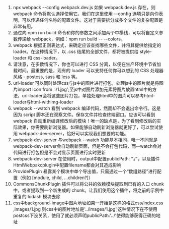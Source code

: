 1. npx webpack --config webpack.dev.js
   如果 webpack.dev.js 存在，则 webpack 命令将默认选择使用它。我们在这里使用 --config 选项只是向你表明，可以传递任何名称的配置文件。这对于需要拆分成多个文件的复杂配置是非常有用。
2. 通过向 npm run build 命令和你的参数之间添加两个中横线，可以将自定义参数传递给 webpack，例如：npm run build -- --colors。
3. webpack 根据正则表达式，来确定应该查找哪些文件，并将其提供给指定的 loader。在这种情况下，以 .css 结尾的全部文件，都将被提供给 style-loader 和 css-loader。
4. 请注意，在多数情况下，你也可以进行 CSS 分离，以便在生产环境中节省加载时间。最重要的是，现有的 loader 可以支持任何你可以想到的 CSS 处理器风格 - postcss, sass 和 less 等。
5. url-loader 可以同时处理css与js中的图片进行打包，处理js中的图片就是将图片import Icon from './1.jpg';至js中对图片添加元素将图片放置html中的方法，url-loader会将这些图片打包，单独处理html中的图片可以参考html-loader与html-withimg-loader
6. webpack --watch 看到 webpack 编译代码，然而却不会退出命令行。这是因为 script 脚本还在观察文件。保存文件并检查终端窗口。应该可以看到 webpack 自动重新编译修改后的模块！唯一的缺点是，为了看到修改后的实际效果，你需要刷新浏览器。如果能够自动刷新浏览器就更好了，可以尝试使用 webpack-dev-server，恰好可以实现我们想要的功能。
7. webpack-dev-server 与webpack --watch 功能基本相同，唯一不同就是webpack-dev-server会自动刷新页面，但是不会打包代码，而--watch会对代码进行打包但是不会对显示页面进行实时更新
8. webpack-dev-server 在使用时，output中配置publicPath: "./"，以及插件HtmlWebpakcplugin中配置filename都会对其造成影响
9. ProvidePlugin 暴露某个模块中单个导出值，只需通过一个“数组路径”进行配置（例如 [module, child, ...children?]）
10. CommonsChunkPlugin 插件可以将公共的依赖模块提取到已有的入口 chunk 中，或者提取到一个新生成的 chunk。让我们使用这个插件，将之前的示例中重复的 lodash 模块去除
11. css中background-image中图片地址如果一开始是这样的格式css/index.css ,images/1.jpg 则css中的图片地址是'../images/1.jpg',这种情况下在不使用postcss下没关系，使用了就必须声明publicPath:'../'使得能够获得正确的地址
